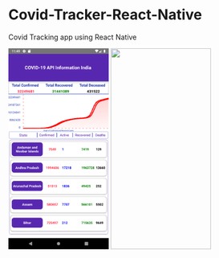 # Covid-Tracker-React-Native
Covid Tracking app using React Native

<img src="https://github.com/Harikrishnan24/Covid-Tracker-React-Native/blob/main/assets/Screenshot_1635229145.png" height="400" width="200" />
<img src="https://github.com/Harikrishnan24/Covid-Tracker-React-Native/blob/main/assets/Screenshot_16352301444.png" height="400" width="200" />

